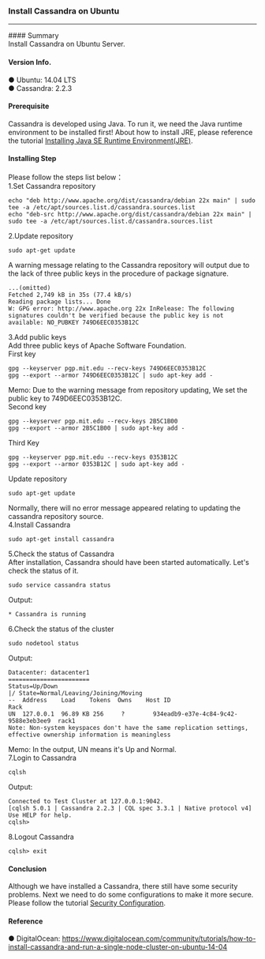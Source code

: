 ### Install Cassandra on Ubuntu<br/>
<hr/>
#### Summary<br/>
Install Cassandra on Ubuntu Server.<br/>

#### Version Info.<br/>
● Ubuntu: 14.04 LTS<br/> 
● Cassandra: 2.2.3<br/>

#### Prerequisite<br/>
Cassandra is developed using Java. To run it, we need the Java runtime environment to be installed first! About how to install JRE, please reference the tutorial [Installing Java SE Runtime Environment(JRE)](https://github.com/andychen1060/Ubuntu-Server/blob/master/Installing%20Java%20SE%20Runtime%20Environment(JRE).md).

#### Installing Step<br/>
Please follow the steps list below：<br/>
1.Set Cassandra repository
```
echo "deb http://www.apache.org/dist/cassandra/debian 22x main" | sudo tee -a /etc/apt/sources.list.d/cassandra.sources.list
echo "deb-src http://www.apache.org/dist/cassandra/debian 22x main" | sudo tee -a /etc/apt/sources.list.d/cassandra.sources.list
```
2.Update repository 
```
sudo apt-get update
```
A warning message relating to the Cassandra repository will output due to the lack of three public keys in the procedure of package signature.<br/>
```
...(omitted)
Fetched 2,749 kB in 35s (77.4 kB/s)                                            
Reading package lists... Done
W: GPG error: http://www.apache.org 22x InRelease: The following signatures couldn't be verified because the public key is not available: NO_PUBKEY 749D6EEC0353B12C
```
3.Add public keys<br/>
Add three public keys of Apache Software Foundation.<br/>
First key
```
gpg --keyserver pgp.mit.edu --recv-keys 749D6EEC0353B12C
gpg --export --armor 749D6EEC0353B12C | sudo apt-key add -
```
Memo: Due to the warning message from repository updating, We set the public key to 749D6EEC0353B12C.<br/>
Second key
```
gpg --keyserver pgp.mit.edu --recv-keys 2B5C1B00
gpg --export --armor 2B5C1B00 | sudo apt-key add -
```
Third Key
```
gpg --keyserver pgp.mit.edu --recv-keys 0353B12C
gpg --export --armor 0353B12C | sudo apt-key add -
```
Update repository
```
sudo apt-get update
```
Normally, there will no error message appeared relating to updating the cassandra repository source.<br/>
4.Install Cassandra
```
sudo apt-get install cassandra
```
5.Check the status of Cassandra<br/>
After installation, Cassandra should have been started automatically. Let's check the status of it.
```
sudo service cassandra status
```
Output:
```
* Cassandra is running
```
6.Check the status of the cluster
```
sudo nodetool status
```
Output:
```
Datacenter: datacenter1
=======================
Status=Up/Down
|/ State=Normal/Leaving/Joining/Moving
--  Address    Load    Tokens  Owns    Host ID                               Rack
UN  127.0.0.1  96.89 KB 256     ?        934eadb9-e37e-4c84-9c42-9588e3eb3ee9  rack1
Note: Non-system keyspaces don't have the same replication settings, effective ownership information is meaningless
```
Memo: In the output, UN means it's Up and Normal.<br/>
7.Login to Cassandra<br/>
```
cqlsh
```
Output:
```
Connected to Test Cluster at 127.0.0.1:9042.
[cqlsh 5.0.1 | Cassandra 2.2.3 | CQL spec 3.3.1 | Native protocol v4]
Use HELP for help.
cqlsh>
```
8.Logout Cassandra<br/>
```
cqlsh> exit
```

#### Conclusion<br/>
Although we have installed a Cassandra, there still have some security problems. Next we need to do some configurations to make it more secure. Please follow the tutorial [Security Configuration](https://github.com/andychen1060/Database/blob/master/Cassandra/Security%20Configuration.md).<br/>   

#### Reference<br/>
● DigitalOcean: https://www.digitalocean.com/community/tutorials/how-to-install-cassandra-and-run-a-single-node-cluster-on-ubuntu-14-04
